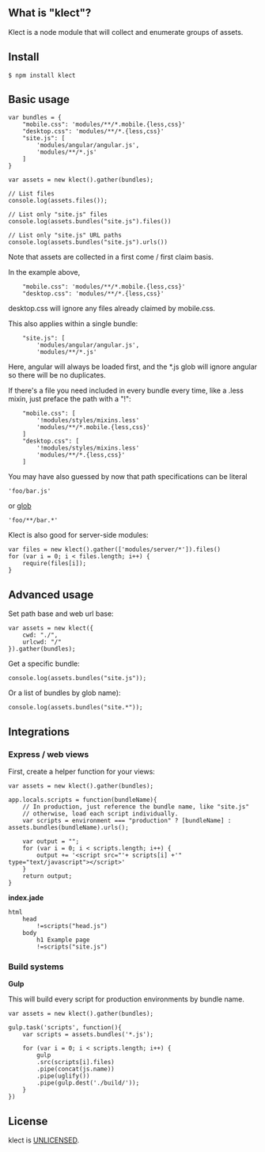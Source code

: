 ## What is "klect"?

Klect is a node module that will collect and enumerate groups of assets. 

## Install

    $ npm install klect

## Basic usage

    var bundles = {
        "mobile.css": 'modules/**/*.mobile.{less,css}'
        "desktop.css": 'modules/**/*.{less,css}'
        "site.js": [
            'modules/angular/angular.js',
            'modules/**/*.js'
        ]
    }
    
    var assets = new klect().gather(bundles);
    
    // List files
    console.log(assets.files());
    
    // List only "site.js" files
    console.log(assets.bundles("site.js").files())
    
    // List only "site.js" URL paths
    console.log(assets.bundles("site.js").urls())

Note that assets are collected in a first come / first claim basis.

In the example above, 

        "mobile.css": 'modules/**/*.mobile.{less,css}'
        "desktop.css": 'modules/**/*.{less,css}'

desktop.css will ignore any files already claimed by mobile.css.

This also applies within a single bundle:

        "site.js": [
            'modules/angular/angular.js',
            'modules/**/*.js'

Here, angular will always be loaded first, and the *.js glob will ignore angular so there will be no duplicates.

If there's a file you need included in every bundle every time, like a .less mixin, just preface the path with a "!":

        "mobile.css": [
            '!modules/styles/mixins.less'
            'modules/**/*.mobile.{less,css}'
        ]
        "desktop.css": [
            '!modules/styles/mixins.less'
            'modules/**/*.{less,css}'
        ]

You may have also guessed by now that path specifications can be literal
    
    'foo/bar.js'

or [glob](https://github.com/isaacs/node-glob)

    'foo/**/bar.*'

Klect is also good for server-side modules:
    
    var files = new klect().gather(['modules/server/*']).files()
    for (var i = 0; i < files.length; i++) {
        require(files[i]);
    }

## Advanced usage

Set path base and web url base:

    var assets = new klect({
        cwd: "./",
        urlcwd: "/"
    }).gather(bundles);

Get a specific bundle:

    console.log(assets.bundles("site.js"));

Or a list of bundles by glob name):

    console.log(assets.bundles("site.*"));

## Integrations

### Express / web views

First, create a helper function for your views:

    var assets = new klect().gather(bundles);

    app.locals.scripts = function(bundleName){
        // In production, just reference the bundle name, like "site.js"
        // otherwise, load each script individually.
        var scripts = environment === "production" ? [bundleName] : assets.bundles(bundleName).urls();

        var output = "";
        for (var i = 0; i < scripts.length; i++) {
            output += '<script src="'+ scripts[i] +'" type="text/javascript"></script>'
        }
        return output;
    }

**index.jade**

    html
        head
            !=scripts("head.js")
        body
            h1 Example page
            !=scripts("site.js")

### Build systems

**Gulp**

This will build every script for production environments by bundle name.

    var assets = new klect().gather(bundles);

    gulp.task('scripts', function(){
        var scripts = assets.bundles('*.js');
        
        for (var i = 0; i < scripts.length; i++) {
            gulp
            .src(scripts[i].files)
            .pipe(concat(js.name))
            .pipe(uglify())
            .pipe(gulp.dest('./build/'));
        }
    })

## License

klect is [UNLICENSED](http://unlicense.org/).
